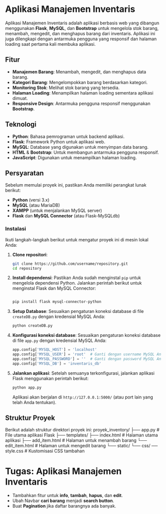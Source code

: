 # Aplikasi Manajemen Inventaris

Aplikasi Manajemen Inventaris adalah aplikasi berbasis web yang dibangun menggunakan **Flask**, **MySQL**, dan **Bootstrap** untuk mengelola stok barang, menambah, mengedit, dan menghapus barang dari inventaris. Aplikasi ini juga dilengkapi dengan antarmuka pengguna yang responsif dan halaman loading saat pertama kali membuka aplikasi.

## Fitur
- **Manajemen Barang**: Menambah, mengedit, dan menghapus data barang.
- **Kategori Barang**: Mengelompokkan barang berdasarkan kategori.
- **Monitoring Stok**: Melihat stok barang yang tersedia.
- **Halaman Loading**: Menampilkan halaman loading sementara aplikasi dimuat.
- **Responsive Design**: Antarmuka pengguna responsif menggunakan **Bootstrap**.

## Teknologi
- **Python**: Bahasa pemrograman untuk backend aplikasi.
- **Flask**: Framework Python untuk aplikasi web.
- **MySQL**: Database yang digunakan untuk menyimpan data barang.
- **HTML** & **Bootstrap**: Untuk membangun antarmuka pengguna responsif.
- **JavaScript**: Digunakan untuk menampilkan halaman loading.

## Persyaratan
Sebelum memulai proyek ini, pastikan Anda memiliki perangkat lunak berikut:
- **Python** (versi 3.x)
- **MySQL** (atau MariaDB)
- **XAMPP** (untuk menjalankan MySQL server)
- **Flask** dan **MySQL Connector** (atau Flask-MySQLdb)

### Instalasi
Ikuti langkah-langkah berikut untuk mengatur proyek ini di mesin lokal Anda:

1. **Clone repositori**:
    ```bash
    git clone https://github.com/username/repository.git
    cd repository
    ```

2. **Install dependensi**:
    Pastikan Anda sudah menginstal `pip` untuk mengelola dependensi Python. Jalankan perintah berikut untuk menginstal Flask dan MySQL Connector:
    ```bash

    pip install flask mysql-connector-python
    ```

3. **Setup Database**:
Sesuaikan pengaturan koneksi database di file `createDB.py` dengan kredensial MySQL Anda:
    ```bash
    python createDB.py
    ```

4. **Konfigurasi koneksi database**:
    Sesuaikan pengaturan koneksi database di file `app.py` dengan kredensial MySQL Anda:
    ```python
    app.config['MYSQL_HOST'] = 'localhost'
    app.config['MYSQL_USER'] = 'root'  # Ganti dengan username MySQL Anda
    app.config['MYSQL_PASSWORD'] = ''  # Ganti dengan password MySQL Anda
    app.config['MYSQL_DB'] = 'inventaris_db'
    ```

5. **Jalankan aplikasi**:
    Setelah semuanya terkonfigurasi, jalankan aplikasi Flask menggunakan perintah berikut:
    ```bash
    python app.py
    ```

    Aplikasi akan berjalan di `http://127.0.0.1:5000/` (atau port lain yang telah Anda tentukan).

## Struktur Proyek
Berikut adalah struktur direktori proyek ini:
proyek_inventory/ 
├── app.py # File utama aplikasi Flask 
├── templates/ 
    ├── index.html # Halaman utama aplikasi
    ├── add_item.html # Halaman untuk menambah barang
    └── edit_item.html # Halaman untuk mengedit barang 
└── static/ 
    └── css/ 
            ── style.css # Kustomisasi CSS tambahan

# Tugas: Aplikasi Manajemen Inventaris
- Tambahkan fitur untuk **info**, **tambah**, **hapus**, dan **edit**.
- Ubah Navbar **cari barang** menjadi **search button**.
- Buat **Pagination** jika daftar barangnya ada banyak.
